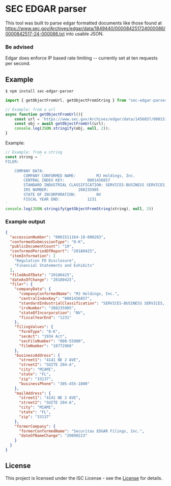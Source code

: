 # SEC EDGAR parser

This tool was built to parse edgar formatted documents like those found at https://www.sec.gov/Archives/edgar/data/1849440/000084251724000086/0000842517-24-000086.txt into usable JSON.

### Be advised
Edgar does enforce IP based rate limiting -- currently set at ten requests per second. 


## Example

```bash
$ npm install sec-edgar-parser
```

```ts
import { getObjectFromUrl, getObjectFromString } from "sec-edgar-parser";

// Example: from a url
async function getObjectFromUrl(){
    const url = 'https://www.sec.gov/Archives/edgar/data/1456857/000151116418000283/0001511164-18-000283.txt';
    const obj = await getObjectFromUrl(url);
    console.log(JSON.stringify(obj, null, 2));
}
```
Example:
```ts
// Example: from a string
const string = `
FILER:

	COMPANY DATA:	
		COMPANY CONFORMED NAME:			MJ Holdings, Inc.
		CENTRAL INDEX KEY:			0001456857
		STANDARD INDUSTRIAL CLASSIFICATION:	SERVICES-BUSINESS SERVICES, NEC [7389]
		IRS NUMBER:				208235905
		STATE OF INCORPORATION:			NV
		FISCAL YEAR END:			1231
`
console.log(JSON.stringify(getObjectFromString(string), null, 2))

```
### Example output
```json
{
  "accessionNumber": "0001511164-18-000283",
  "conformedSubmissionType": "8-K",
  "publicDocumentCount": "19",
  "conformedPeriodOfReport": "20180425",
  "itemInformation": [
    "Regulation FD Disclosure",
    "Financial Statements and Exhibits"
  ],
  "filedAsOfDate": "20180425",
  "dateAsOfChange": "20180425",
  "filer": {
    "companyData": {
      "companyConformedName": "MJ Holdings, Inc.",
      "centralIndexKey": "0001456857",
      "standardIndustrialClassification": "SERVICES-BUSINESS SERVICES, NEC [7389]",
      "irsNumber": "208235905",
      "stateOfIncorporation": "NV",
      "fiscalYearEnd": "1231"
    },
    "filingValues": {
      "formType": "8-K",
      "secAct": "1934 Act",
      "secFileNumber": "000-55900",
      "filmNumber": "18772968"
    },
    "businessAddress": {
      "street1": "4141 NE 2 AVE",
      "street2": "SUITE 204-A",
      "city": "MIAMI",
      "state": "FL",
      "zip": "33137",
      "businessPhone": "305-455-1800"
    },
    "mailAddress": {
      "street1": "4141 NE 2 AVE",
      "street2": "SUITE 204-A",
      "city": "MIAMI",
      "state": "FL",
      "zip": "33137"
    },
    "formerCompany": {
      "formerConformedName": "Securitas EDGAR Filings, Inc.",
      "dateOfNameChange": "20090223"
    }
  }
}
```

## License
This project is licensed under the ISC License - see the [License](https://en.wikipedia.org/wiki/ISC_license) for details.